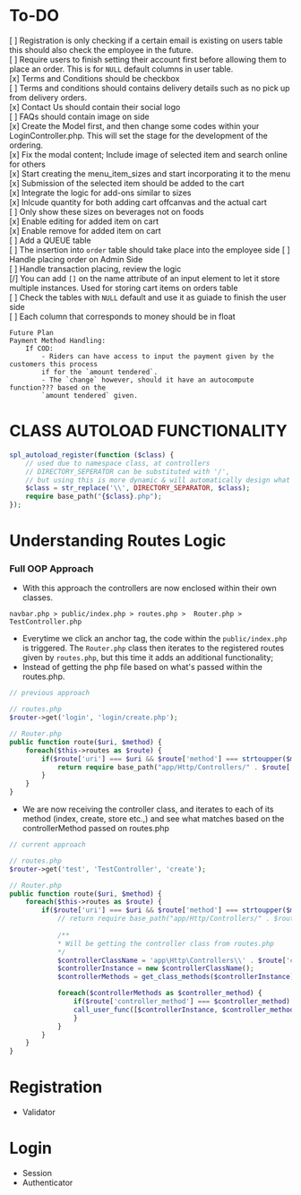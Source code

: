 # To-DO 
[ ] Registration is only checking if a certain email is existing on users table this should also check the employee in the future. <br>
[ ] Require users to finish setting their account first before allowing them to place an order. This is for `NULL` default columns in user table. <br>
[x] Terms and Conditions should be checkbox <br>
[ ] Terms and conditions should contains delivery details such as no pick up from delivery orders. <br>
[x] Contact Us should contain their social logo <br>
[ ] FAQs should contain image on side <br>
[x] Create the Model first, and then change some codes within your LoginController.php. This will set the stage for the development of the ordering. <br>
[x] Fix the modal content; Include image of selected item and search online for others <br>
[x] Start creating the menu_item_sizes and start incorporating it to the menu <br>
[x] Submission of the selected item should be added to the cart <br>
[x] Integrate the logic for add-ons similar to sizes <br>
[x] Inlcude quantity for both adding cart offcanvas and the actual cart <br>
[ ] Only show these sizes on beverages not on foods <br>
[x] Enable editing for added item on cart <br>
[x] Enable remove for added item on cart <br>
[ ] Add a QUEUE table <br>
[ ] The insertion into `order` table should take place into the employee side 
[ ] Handle placing order on Admin Side <br>
[ ] Handle transaction placing, review the logic <br>
[/] You can add `[]` on the name attribute of an input element to let it store multiple instances. Used for storing cart items on orders table <br>
[ ] Check the tables with `NULL` default and use it as guiade to finish the user side <br>
[ ] Each column that corresponds to money should be in float <br>

```
Future Plan
Payment Method Handling:
	If COD:
		- Riders can have access to input the payment given by the customers this process
		if for the `amount tendered`.
		- The `change` however, should it have an autocompute function??? based on the 
		`amount tendered` given.
```

# CLASS AUTOLOAD FUNCTIONALITY
```php
spl_autoload_register(function ($class) {
    // used due to namespace class, at controllers
    // DIRECTORY_SEPERATOR can be substituted with '/', 
    // but using this is more dynamic & will automatically design what's appropriate to your OS
    $class = str_replace('\\', DIRECTORY_SEPARATOR, $class);
    require base_path("{$class}.php");
});
```

# Understanding Routes Logic
### Full OOP Approach
- With this approach the controllers are now enclosed within their own classes.
```
navbar.php > public/index.php > routes.php >  Router.php > TestController.php
```
- Everytime we click an anchor tag, the code within the `public/index.php` is triggered.
The `Router.php` class then iterates to the registered routes given by `routes.php`, but this time it adds an additional functionality;
- Instead of getting the php file based on what's passed within the routes.php.
```php
// previous approach

// routes.php
$router->get('login', 'login/create.php');

// Router.php
public function route($uri, $method) {
    foreach($this->routes as $route) {
        if($route['uri'] === $uri && $route['method'] === strtoupper($method)) {
            return require base_path("app/Http/Controllers/" . $route['controller']);
        }
    }
}
```
- We are now receiving the controller class, and iterates to each of its method (index, create, store etc.,) and see what matches based on the controllerMethod passed on routes.php
```php
// current approach

// routes.php
$router->get('test', 'TestController', 'create');

// Router.php
public function route($uri, $method) {
    foreach($this->routes as $route) {
        if($route['uri'] === $uri && $route['method'] === strtoupper($method)) {
            // return require base_path("app/Http/Controllers/" . $route['controller']);
                
            /**
            * Will be getting the controller class from routes.php
            */
            $controllerClassName = 'app\Http\Controllers\\' . $route['controller_class'];
            $controllerInstance = new $controllerClassName();
            $controllerMethods = get_class_methods($controllerInstance);

            foreach($controllerMethods as $controller_method) {
                if($route['controller_method'] === $controller_method) {
                call_user_func([$controllerInstance, $controller_method]);
                }
            }
        }
    }
}
```

# Registration
- Validator

# Login
- Session
- Authenticator
